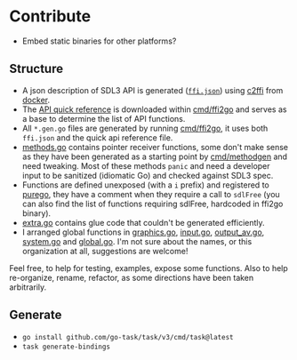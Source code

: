 # Contribute

- Embed static binaries for other platforms?

## Structure

- A json description of SDL3 API is generated ([`ffi.json`](cmd/ffi2go/ffi/sdl.json)) using [c2ffi](https://github.com/rpav/c2ffi) from [docker](Dockerfile).
- The [API quick reference](https://wiki.libsdl.org/SDL3/QuickReference) is downloaded within [cmd/ffi2go](cmd/ffi2go/) and serves as a base to determine the list of API functions.
- All `*.gen.go` files are generated by running [cmd/ffi2go](cmd/ffi2go/), it uses both `ffi.json` and the quick api reference file.
- [methods.go](methods.go) contains pointer receiver functions, some don't make sense as they have been generated as a starting point by [cmd/methodgen](cmd/methodgen/) and need tweaking. Most of these methods `panic` and need a developer input to be sanitized (idiomatic Go) and checked against SDL3 spec.
- Functions are defined unexposed (with a `i` prefix) and registered to [purego](https://github.com/ebitengine/purego), they have a comment when they require a call to `sdlFree` (you can also find the list of functions requiring sdlFree, hardcoded in ffi2go binary).
- [extra.go](extra.go) contains glue code that couldn't be generated efficiently.
- I arranged global functions in [graphics.go](graphics.go), [input.go](input.go), [output_av.go](output_av.go), [system.go](system.go) and [global.go](global.go). I'm not sure about the names, or this organization at all, suggestions are welcome!

Feel free, to help for testing, examples, expose some functions.
Also to help re-organize, rename, refactor, as some directions have been taken arbitrarily. 

## Generate

- `go install github.com/go-task/task/v3/cmd/task@latest`
- `task generate-bindings`